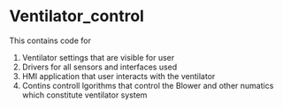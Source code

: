 # Ventilator_control

This contains code for 
1. Ventilator settings that are visible for user
2. Drivers for all sensors and interfaces used
3. HMI application that user interacts with the ventilator 
4. Contins controll lgorithms that control the Blower and other numatics which constitute ventilator
  system
  
  
  
